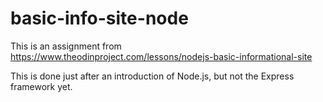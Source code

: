 # basic-info-site-node

This is an assignment from https://www.theodinproject.com/lessons/nodejs-basic-informational-site

This is done just after an introduction of Node.js, but not the Express framework yet.